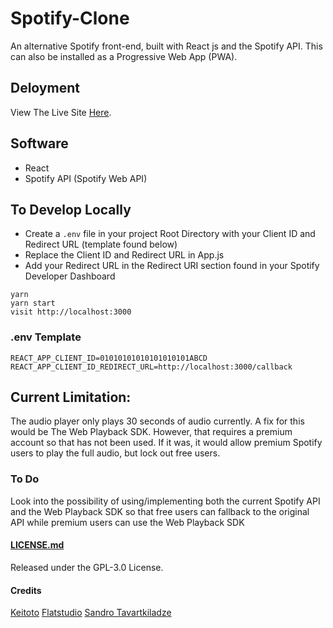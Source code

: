 # Spotify-Clone

An alternative Spotify front-end, built with React js and the Spotify API. This can also be installed as a Progressive Web App (PWA).

## Deloyment 

View The Live Site [Here](https://spotify-clone.jackjona.live).

## Software

- React
- Spotify API (Spotify Web API)


## To Develop Locally

- Create a ```.env``` file in your project Root Directory with your Client ID and Redirect URL (template found below)
- Replace the Client ID and Redirect URL in App.js
- Add your Redirect URL in the Redirect URI section found in your Spotify Developer Dashboard

```
yarn
yarn start
visit http://localhost:3000
```

### .env Template

```
REACT_APP_CLIENT_ID=01010101010101010101ABCD
REACT_APP_CLIENT_ID_REDIRECT_URL=http://localhost:3000/callback
```

## Current Limitation:

The audio player only plays 30 seconds of audio currently. A fix for this would be The Web Playback SDK. However, that requires a premium account so that has not been used. If it was, it would allow premium Spotify users to play the full audio, but lock out free users. 

### To Do

Look into the possibility of using/implementing both the current Spotify API and the Web Playback SDK so that free users can fallback to the original API while premium users can use the Web Playback SDK

#### [LICENSE.md](https://github.com/jackjona123/Spotify-Clone/blob/v1/LICENSE)
Released under the GPL-3.0 License.

#### Credits

[Keitoto](https://dribbble.com/shots/15060139-Rungon-Music-Streaming-Dashboard)
[Flatstudio](https://dribbble.com/shots/15528846-Mp3million-My-music-my-storage-space)
[Sandro Tavartkiladze](https://dribbble.com/shots/5837092-Playcloud-Online-Music-Streaming)
